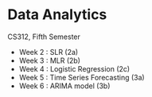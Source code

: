 # Data Analytics
CS312, Fifth Semester

- Week 2 : SLR (2a)
- Week 3 : MLR (2b)
- Week 4 : Logistic Regression (2c)
- Week 5 : Time Series Forecasting (3a)
- Week 6 : ARIMA model (3b)